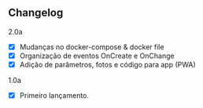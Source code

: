 ## Changelog

2.0a
- [x]  Mudanças no docker-compose & docker file
- [x]  Organização de eventos OnCreate e OnChange
- [x]  Adição de parâmetros, fotos e código para app (PWA)

1.0a
- [x]  Primeiro lançamento.
